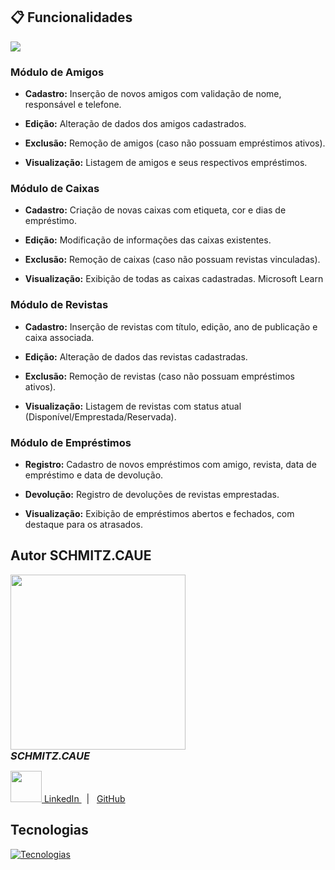## 📋 Funcionalidades
![](.gif)
### Módulo de Amigos
- **Cadastro:** Inserção de novos amigos com validação de nome, responsável e telefone.

- **Edição:** Alteração de dados dos amigos cadastrados.

- **Exclusão:** Remoção de amigos (caso não possuam empréstimos ativos).

- **Visualização:** Listagem de amigos e seus respectivos empréstimos.



### Módulo de Caixas
- **Cadastro:** Criação de novas caixas com etiqueta, cor e dias de empréstimo.

- **Edição:** Modificação de informações das caixas existentes.

- **Exclusão:** Remoção de caixas (caso não possuam revistas vinculadas).

- **Visualização:** Exibição de todas as caixas cadastradas.
Microsoft Learn



### Módulo de Revistas
- **Cadastro:** Inserção de revistas com título, edição, ano de publicação e caixa associada.

- **Edição:** Alteração de dados das revistas cadastradas.

- **Exclusão:** Remoção de revistas (caso não possuam empréstimos ativos).

- **Visualização:** Listagem de revistas com status atual (Disponível/Emprestada/Reservada).


### Módulo de Empréstimos
- **Registro:** Cadastro de novos empréstimos com amigo, revista, data de empréstimo e data de devolução.

- **Devolução:** Registro de devoluções de revistas emprestadas.

- **Visualização:** Exibição de empréstimos abertos e fechados, com destaque para os atrasados.

## Autor SCHMITZ.CAUE


  <img src="https://github.com/user-attachments/assets/bea09985-5a7f-40ca-b0a6-6891c144a032" width="280" />
  <h3 style="margin: 0;"><i>SCHMITZ.CAUE</i></h4>


  <p>
    <a href="https://www.linkedin.com/in/cau%C3%AA-schmitz-316261356/">
      <img src="https://skillicons.dev/icons?i=linkedin&theme=dark" width="50"/>
      LinkedIn
    </a> &nbsp;  |  &nbsp;
    <a href=https://github.com/schmitzcaue
      <img src="https://skillicons.dev/icons?i=github&theme=dark" width="50"/>
      GitHub
    </a>
  </p>
</main>

## Tecnologias

[![Tecnologias](https://skillicons.dev/icons?i=cs,dotnet,visualstudio,git,github)](https://skillicons.dev)
